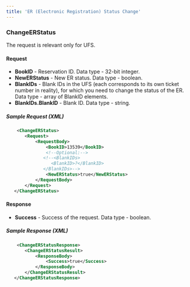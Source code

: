 ```yaml
---
title: 'ER (Electronic Registration) Status Change'
---
```


### ChangeERStatus

The request is relevant only for UFS.

#### Request

-   **BookID** - Reservation ID. Data type - 32-bit integer.
-   **NewERStatus** - New ER status. Data type - boolean.
-   **BlankIDs** - Blank IDs in the UFS (each corresponds to its own ticket number in reality), for which you need to change the status of the ER. Data type - array of BlankID elements.
-   **BlankIDs.BlankID** - Blank ID. Data type - string.

##### Sample Request (XML)
```xml
    <ChangeERStatus>
       <Request>
           <RequestBody>
               <BookID>13539</BookID>
               <!--Optional:-->
              <!--<BlankIDs>
                 <BlankID>?</BlankID>
              </BlankIDs>-->
               <NewERStatus>true</NewERStatus>
           </RequestBody>
       </Request>
   </ChangeERStatus>
```

#### Response

-   **Success** - Success of the request. Data type - boolean.

##### Sample Response (XML)
```xml
    <ChangeERStatusResponse>
       <ChangeERStatusResult>
           <ResponseBody>
               <Success>true</Success>
           </ResponseBody>
       </ChangeERStatusResult>
   </ChangeERStatusResponse>
```